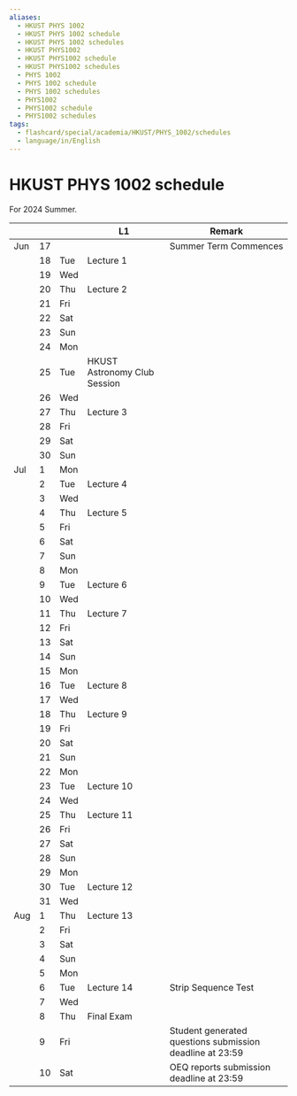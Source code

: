 ```yaml
---
aliases:
  - HKUST PHYS 1002
  - HKUST PHYS 1002 schedule
  - HKUST PHYS 1002 schedules
  - HKUST PHYS1002
  - HKUST PHYS1002 schedule
  - HKUST PHYS1002 schedules
  - PHYS 1002
  - PHYS 1002 schedule
  - PHYS 1002 schedules
  - PHYS1002
  - PHYS1002 schedule
  - PHYS1002 schedules
tags:
  - flashcard/special/academia/HKUST/PHYS_1002/schedules
  - language/in/English
---
```


# HKUST PHYS 1002 schedule

For 2024 Summer.

|     |    |     | L1                           | Remark                                                   |
| --- | -- | --- | ---------------------------- | -------------------------------------------------------- |
| Jun | 17 |     |                              | Summer Term Commences                                    |
|     | 18 | Tue | Lecture 1                    |                                                          |
|     | 19 | Wed |                              |                                                          |
|     | 20 | Thu | Lecture 2                    |                                                          |
|     | 21 | Fri |                              |                                                          |
|     | 22 | Sat |                              |                                                          |
|     | 23 | Sun |                              |                                                          |
|     | 24 | Mon |                              |                                                          |
|     | 25 | Tue | HKUST Astronomy Club Session |                                                          |
|     | 26 | Wed |                              |                                                          |
|     | 27 | Thu | Lecture 3                    |                                                          |
|     | 28 | Fri |                              |                                                          |
|     | 29 | Sat |                              |                                                          |
|     | 30 | Sun |                              |                                                          |
| Jul | 1  | Mon |                              |                                                          |
|     | 2  | Tue | Lecture 4                    |                                                          |
|     | 3  | Wed |                              |                                                          |
|     | 4  | Thu | Lecture 5                    |                                                          |
|     | 5  | Fri |                              |                                                          |
|     | 6  | Sat |                              |                                                          |
|     | 7  | Sun |                              |                                                          |
|     | 8  | Mon |                              |                                                          |
|     | 9  | Tue | Lecture 6                    |                                                          |
|     | 10 | Wed |                              |                                                          |
|     | 11 | Thu | Lecture 7                    |                                                          |
|     | 12 | Fri |                              |                                                          |
|     | 13 | Sat |                              |                                                          |
|     | 14 | Sun |                              |                                                          |
|     | 15 | Mon |                              |                                                          |
|     | 16 | Tue | Lecture 8                    |                                                          |
|     | 17 | Wed |                              |                                                          |
|     | 18 | Thu | Lecture 9                    |                                                          |
|     | 19 | Fri |                              |                                                          |
|     | 20 | Sat |                              |                                                          |
|     | 21 | Sun |                              |                                                          |
|     | 22 | Mon |                              |                                                          |
|     | 23 | Tue | Lecture 10                   |                                                          |
|     | 24 | Wed |                              |                                                          |
|     | 25 | Thu | Lecture 11                   |                                                          |
|     | 26 | Fri |                              |                                                          |
|     | 27 | Sat |                              |                                                          |
|     | 28 | Sun |                              |                                                          |
|     | 29 | Mon |                              |                                                          |
|     | 30 | Tue | Lecture 12                   |                                                          |
|     | 31 | Wed |                              |                                                          |
| Aug | 1  | Thu | Lecture 13                   |                                                          |
|     | 2  | Fri |                              |                                                          |
|     | 3  | Sat |                              |                                                          |
|     | 4  | Sun |                              |                                                          |
|     | 5  | Mon |                              |                                                          |
|     | 6  | Tue | Lecture 14                   | Strip Sequence Test                                      |
|     | 7  | Wed |                              |                                                          |
|     | 8  | Thu | Final Exam                   |                                                          |
|     | 9  | Fri |                              | Student generated questions submission deadline at 23:59 |
|     | 10 | Sat |                              | OEQ reports submission deadline at 23:59                 |

